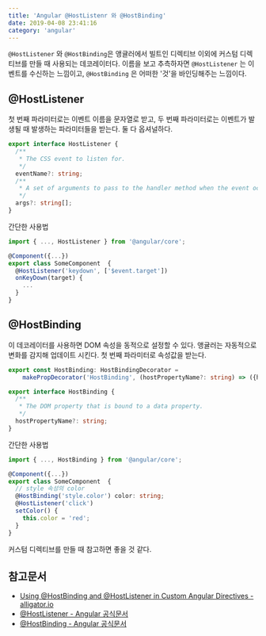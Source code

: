 ```yaml
---
title: 'Angular @HostListenr 와 @HostBinding'
date: 2019-04-08 23:41:16
category: 'angular'
---
```


`@HostListener` 와 `@HostBinding`은 앵귤러에서 빌트인 디렉티브 이외에 커스텀 디렉티브를 만들 때 사용되는 데코레이터다. 이름을 보고 추측하자면 `@HostListener` 는 이벤트를 수신하는 느낌이고, `@HostBinding` 은 어떠한 '것'을 바인딩해주는 느낌이다.

## @HostListener
첫 번째 파라미터로는 이벤트 이름을 문자열로 받고, 두 번째 파라미터로는 이벤트가 발생될 때 발생하는 파라미터들을 받는다. 둘 다 옵셔널하다.

```ts
export interface HostListener {
  /**
   * The CSS event to listen for.
   */
  eventName?: string;
  /**
   * A set of arguments to pass to the handler method when the event occurs.
   */
  args?: string[];
}
```

간단한 사용법

```ts
import { ..., HostListener } from '@angular/core';

@Component({...})
export class SomeComponent  {
  @HostListener('keydown', ['$event.target'])
  onKeyDown(target) {
    ...
  }
}

```


## @HostBinding

이 데코레이터를 사용하면 DOM 속성을 동적으로 설정할 수 있다. 앵귤러는 자동적으로 변화를 감지해 업데이트 시킨다. 첫 번째 파라미터로 속성값을 받는다.

```ts
export const HostBinding: HostBindingDecorator =
    makePropDecorator('HostBinding', (hostPropertyName?: string) => ({hostPropertyName}));
```
```ts
export interface HostBinding {
  /**
   * The DOM property that is bound to a data property.
   */
  hostPropertyName?: string;
}
```

간단한 사용법
```ts
import { ..., HostBinding } from '@angular/core';

@Component({...})
export class SomeComponent  {
  // style 속성의 color
  @HostBinding('style.color') color: string;
  @HostListener('click')
  setColor() {
    this.color = 'red';
  }
}
```

커스텀 디렉티브를 만들 때 참고하면 좋을 것 같다.

## 참고문서

* [Using @HostBinding and @HostListener in Custom Angular Directives - alligator.io](https://alligator.io/angular/hostbinding-hostlistener/)
* [@HostListener - Angular 공식문서](https://angular.io/api/core/HostListener)
* [@HostBinding - Angular 공식문서](https://angular.io/api/core/HostBinding)
